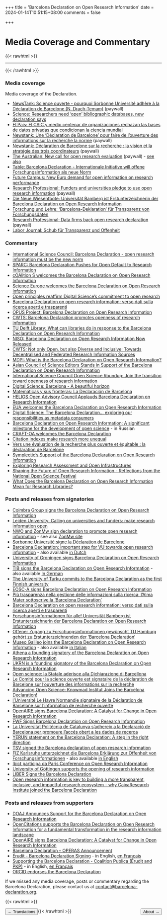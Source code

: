 +++
title = 'Barcelona Declaration on Open Research Information'
date = 2024-01-14T10:51:15+08:00
comments = false


+++

# Media Coverage and Commentary
{{< rawhtml >}}
<hr class="small">
{{< /rawhtml >}}

### Media coverage

Media coverage of the Declaration.

* [NewsTank: Science ouverte - pourquoi Sorbonne Université adhère à la Déclaration de Barcelone (N. Drach-Temam)](https://education.newstank.fr/article/view/317446/science-ouverte-pourquoi-sorbonne-universite-adhere-declaration-barcelone.html?t=a&d=25&c=1&a=2119887&p=16194) (paywall)
* [Science: Researchers need ‘open’ bibliographic databases, new declaration says](https://www.science.org/content/article/researchers-need-open-bibliographic-databases-new-declaration-says)
* [El Pais: El CSIC y medio centenar de organizaciones rechazan las bases de datos privadas que condicionan la ciencia mundial](https://elpais.com/ciencia/2024-04-16/el-csic-y-medio-centenar-de-organizaciones-rechazan-las-bases-de-datos-privadas-que-condicionan-la-ciencia-mundial.html)
* [Newstank: Une ‘Déclaration de Barcelone’ pour faire de l’ouverture des informations sur la recherche la norme](https://education.newstank.fr/article/view/321065/declaration-barcelone-faire-ouverture-informations-recherche-norme.html) (paywall)
* [Newstank: Déclaration de Barcelone sur la recherche : la vision et la stratégie des trois coordinateurs](https://education.newstank.fr/article/view/307599/declaration-barcelone-recherche-vision-strategie-trois-coordinateurs.html
) (paywall)
* [The Australian: New call for open research evaluation](https://www.theaustralian.com.au/higher-education/barcelona-declaration-calls-for-open-research-evaluation/news-story/3814cffeda0ef7eadafac705c2745c0a) (paywall) - [see also](https://readnow.isentia.com/Temp/155117-1069909869/2060945953_20250417.pdf)
* [Table: Barcelona Declaration - Internationale Initiative will offene Forschungsinformation als neue Norm](https://table.media/research/analyse/barcelona-declaration-internationale-initiative-will-offene-forschungsinformation-als-neue-norm/)
* [Future Campus: New Euro demand for open information on research performance](https://futurecampus.com.au/2024/04/16/new-euro-demand-for-open-information-on-research-performance/)
* [Research Professional: Funders and universities pledge to use open research information](https://www.researchprofessionalnews.com/rr-news-europe-infrastructure-2024-4-funders-and-universities-pledge-to-use-open-research-information/) (paywall)
* [Die Neue Wiesentbote: Universität Bamberg ist Erstunterzeichnerin der Barcelona Declaration on Open Research Information](https://www.wiesentbote.de/2024/04/20/universitaet-bamberg-ist-erstunterzeichnerin-der-barcelona-declaration-on-open-research-information/)
* [Forschung und Lehre: ‘Barcelona-Deklaration‘ für Transparenz von Forschungsdaten](https://www.forschung-und-lehre.de/forschung/barcelona-deklaration-fuer-transparenz-von-forschungsdaten-6372)
* [Research Professional: Data firms back open research declaration](https://www.researchprofessionalnews.com/rr-news-europe-infrastructure-2024-4-data-firms-back-open-research-declaration/) (paywall)
* [Labor Journal: Schub für Transparenz und Offenheit](https://www.laborjournal.de/editorials/3000.php)

### Commentary

* [International Science Council: Barcelona Declaration - open research information must be the new norm](https://council.science/current/blog/barcelona-declaration-open-research-information-must-be-the-new-norm/)
* [SPARC: Barcelona Declaration Pushes for Open Default to Research Information](https://sparcopen.org/news/2024/barcelona-declaration-pushes-for-open-default-to-research-information/)
* [cOAlition S welcomes the Barcelona Declaration on Open Research Information](https://www.coalition-s.org/coalition-s-welcomes-the-barcelona-declaration-on-open-research-information/)
* [Science Europe welcomes the Barcelona Declaration on Open Research Information](https://scienceeurope.org/news/barcelona-declaration-on-open-research-information/)
* [Open principles reaffirm Digital Science’s commitment to open research](https://www.digital-science.com/news/open-principles-reaffirm-digital-science-commitment-to-open-research/)
* [Barcelona Declaration on open research information: verso dati sulla ricerca aperti e trasparenti](https://www.roars.it/barcelona-declaration-on-open-research-information-verso-dati-sulla-ricerca-aperti-e-trasparenti/)
* [OPUS Project: Barcelona Declaration on Open Research Information](https://opusproject.eu/openscience-news/barcelona-declaration-on-open-research-information/)
* [CWTS: Barcelona Declaration promotes openness of research information](https://www.cwts.nl/news?article=n-t2q294)
* [TU Delft Library: What can libraries do in response to the Barcelona Declaration on Open Research Information](https://library4research.tudl.tudelft.nl/2024/04/19/what-can-libraries-do-in-response-to-the-barcelona-declaration-on-open-research-information/)
* [NISO: Barcelona Declaration on Open Research Information Now Released](https://www.niso.org/niso-io/2024/04/barcelona-declaration-open-research-information-now-released)
* [CWTS: Not only Open, but also Diverse and Inclusive: Towards Decentralised and Federated Research Information Sources](https://www.leidenmadtrics.nl/articles/not-only-open-but-also-diverse-and-inclusive-towards-decentralised-and-federated-research-information-sources)
* [MDPI: What is the Barcelona Declaration on Open Research Information?](https://blog.mdpi.com/2024/04/24/barcelona-declaration/)
* [Asian Council of Science Editors Stands in Support of the Barcelona Declaration on Open Research Information](https://editorscafe.org/details.php?id=30)
* [International Science Council Open Science Roundup: Join the transition toward openness of research information](https://council.science/current/blog/open-science-round-up-april-2024/)
* [Digital Science: Barcelona - A beautiful horizon](https://www.digital-science.com/tldr/article/barcelona-a-beautiful-horizon/)
* [Matemáticas y sus fronteras: La Declaración de Barcelona](https://www.madrimasd.org/blogs/matematicas/2024/05/13/150531)
* [HELIOS Open Advisory Council Applauds Barcelona Declaration on Research Information](https://www.heliosopen.org/news/helios-open-advisory-council-applauds-barcelona-declaration-on-research-information)
* [EUA welcomes the Barcelona Declaration on Open Research Information](https://www.eua.eu/news/eua-news/eua-welcomes-the-barcelona-declaration-on-open-research-information.html)
* [Digital Science: The Barcelona Declaration… exploring our responsibilities as metadata consumers](https://www.digital-science.com/tldr/article/the-barcelona-declaration-exploring-our-responsibilities-as-metadata-consumers/)
* [Barcelona Declaration on Open Research Information: A significant milestone for the development of open science](https://doi.org/10.24069/SEP-24-07) - in Russian
* [CRAFT-OA welcomes the Barcelona Declaration](https://www.craft-oa.eu/craft-oa-welcomes-barcelona-declaration/)
* [Citation indexes make research more unequal](https://blogs.lse.ac.uk/impactofsocialsciences/2024/09/09/citation-indexes-make-research-more-unequal/)
* [Vers une évaluation de la recherche plus ouverte et équitable : la déclaration de Barcelone](https://theconversation.com/vers-une-evaluation-de-la-recherche-plus-ouverte-et-equitable-la-declaration-de-barcelone-241537)
* [Symplectic’s Support of the Barcelona Declaration on Open Research Information](https://www.symplectic.co.uk/symplectic-elements-support-of-the-barcelona-declaration-on-open-research-information/)
* [Exploring Research Assessment and Open Infrastructures](https://graspos.eu/exploring-research-assessment-and-open-infrastructures-reflections)
* [Shaping the Future of Open Research Information - Reflections from the National Open Science Festival](https://www.leidenmadtrics.nl/articles/shaping-the-future-of-open-research-information-reflections-from-the-national-open-science-festival)
* [What Does the Barcelona Declaration on Open Research Information Mean for Research Libraries?](https://katinamagazine.org/content/article/open-knowledge/2025/qa-barceolna-declaration-on-open-research-information)

### Posts and releases from signatories

* [Coimbra Group signs the Barcelona Declaration on Open Research Information](https://www.coimbra-group.eu/coimbra-group-signs-the-barcelona-declaration-on-open-research-information/)
* [Leiden University: Calling on universities and funders: make research information open](https://www.universiteitleiden.nl/en/news/2024/04/calling-on-universities-and-funders-make-research-information-open)
* [NWO and ZonMw sign declaration to promote open research information](https://www.nwo.nl/en/news/nwo-and-zonmw-sign-declaration-to-promote-open-research-information) - see also [ZonMw site](https://www.zonmw.nl/en/news/nwo-and-zonmw-sign-declaration-promote-open-research-information)
* [Sorbonne Université signe la Déclaration de Barcelone](https://www.sorbonne-universite.fr/presse/sorbonne-universite-signe-la-declaration-de-barcelone)
* [Barcelona Declaration: important step for VU towards open research information](https://vu.nl/en/news/2024/barcelona-declaration-important-step-for-vu-towards-open-research-information) - also available [in Dutch](https://vu.nl/nl/nieuws/2024/met-barcelona-verklaring-zet-vu-belangrijke-stap-naar-open-onderzoeksinformatie)
* [University of Groningen signs Barcelona Declaration on Open Research Information](https://www.rug.nl/about-ug/latest-news/news/archief2024/nieuwsberichten/0416-barcelona-declaration)
* [TIB signs the Barcelona Declaration on Open Research Information](https://blog.tib.eu/2024/04/16/tib-signs-the-barcelona-declaration-on-open-research-information/) - also available [In German](https://blog.tib.eu/2024/04/16/die-tib-unterzeichnet-die-barcelona-declaration-on-open-research-information/)
* [The University of Turku commits to the Barcelona Declaration as the first Finnish university](https://www.utu.fi/en/news/news/the-university-of-turku-commits-to-the-barcelona-declaration-as-the-first-finnish)
* [EOSC-A signs Barcelona Declaration on Open Research Information](https://eosc.eu/news/2024/04/eosc-a-signs-barcelona-declaration-on-open-research-information/)
* [Più trasparenza nella gestione delle informazioni sulla ricerca: l’Alma Mater sottoscrive la ‘Barcelona Declaration’](https://magazine.unibo.it/archivio/2024/04/16/piu-trasparenza-nella-gestione-delle-informazioni-sulla-ricerca-l2019alma-mater-sottoscrive-la-barcelona-declaration)
* [Barcelona Declaration on open research information: verso dati sulla ricerca aperti e trasparenti](https://www.roars.it/barcelona-declaration-on-open-research-information-verso-dati-sulla-ricerca-aperti-e-trasparenti/)
* [Forschungsinformationen für alle! Universität Bamberg ist Erstunterzeichnerin der Barcelona Declaration on Open Research Information](https://blog.uni-bamberg.de/campus/2024/barcelona-declaration/)
* [Offener Zugang zu Forschungsinformationen gewünscht TU Hamburg gehört zu Erstunterzeichnenden der ‘Barcelona Declaration‘](https://www.tuhh.de/tuhh/tu-hamburg/newsroom/barcelona-declaration)
* [Museo Galileo joins the Barcelona Declaration on Open Research Information](https://www.museogalileo.it/en/events-and-news/2678-il-museo-galileo-aderisce-alla-barcelona-declaration-on-open-research-information-eng.html) - also available [in Italian](https://www.museogalileo.it/it/eventi-e-news/2677-il-museo-galileo-aderisce-alla-barcelona-declaration-on-open-research-information.html)
* [Athena a founding signatory of the Barcelona Declaration on Open Research Information](https://www.athenarc.gr/en/news/athena-founding-signatory-barcelona-declaration-open-research-information)
* [UKRN is a founding signatory of the Barcelona Declaration on Open Research Information](https://www.ukrn.org/2024/04/16/ukrn-is-a-founding-signatory-of-the-barcelona-declaration-on-open-research-information/)
* [Open science: la Statale aderisce alla Dichiarazione di Barcellona](https://lastatalenews.unimi.it/open-science-statale-aderisce-dichiarazione-barcellona)
* [Le Comité pour la science ouverte est signataire de la déclaration de Barcelone sur l’ouverture des informations sur la recherche](https://www.ouvrirlascience.fr/le-comite-pour-la-science-ouverte-est-signataire-de-la-declaration-de-barcelone-sur-louverture-des-informations-sur-la-recherche/)
* [Advancing Open Science: Knowmad Institut Joins the Barcelona Declaration!](https://knowmadinstitut.org/2024/04/advancing-open-science-knowmad-institut-joins-the-barcelona-declaration/)
* [l’Université Le Havre Normandie signataire de la Déclaration de Barcelone sur l’information de recherche ouverte](https://www.univ-lehavre.fr/fr/actualites/flash-actualites/luniversite-signataire-de-la-declaration-de-barcelone-sur-linformation-de-recherche-ouverte/)
* [OpenAIRE signs Barcelona Declaration: A Catalyst for Change in Open Research Information](https://www.openaire.eu/openaire-signs-barcelona-declaration-a-catalyst-for-change-in-open-research-information)
* [FWF Signs Barcelona Declaration on Open Research Information](https://www.fwf.ac.at/en/news/detail/fwf-signs-barcelona-declaration-on-open-research-information)
* [La Universitat Politécnia de Catalunya s’adhereix a la Declaració de Barcelona per promoure l’accés obert a les dades de recerca](https://www.upc.edu/ca/sala-de-premsa/noticies/la-upc-sadhereix-a-la-declaracio-de-barcelona-acces-obert-recerca)
* [YERUN statement on the Barcelona Declaration: A step in the right direction](https://yerun.eu/2024/07/yerun-statement-on-the-barcelona-declaration-a-step-in-the-right-direction/)
* [TSV signed the Barcelona declaration of open research information](https://tsv.fi/en/news/tsv-signed-barcelona-declaration-open-research-information)
* [FIZ Karlsruhe unterzeichnet die Barcelona Erklärung zur Offenheit von Forschungsinformationen](https://www.fiz-karlsruhe.de/de/nachricht/fiz-karlsruhe-unterzeichnet-die-barcelona-erklaerung-zur-offenheit-von) - also available [in English](https://www.fiz-karlsruhe.de/en/nachricht/fiz-karlsruhe-unterzeichnet-die-barcelona-erklaerung-zur-offenheit-von)
* [Ibict participa da Paris Conference on Open Research Information](https://www.gov.br/ibict/pt-br/central-de-conteudos/noticias/2024/setembro/ibict-participa-da-paris-conference-on-open-research-information)
* [University of Göttingen supports the opening of research information](https://www.sub.uni-goettingen.de/en/news/details/the-georg-august-universitaet-goettingen-supports-the-opening-of-research-information/)
* [LIBER Signs the Barcelona Declaration](https://libereurope.eu/article/liber-signs-the-barcelona-declaration/)
* [Open research information is key to building a more transparent, inclusive, and impactful research ecosystem - why CaixaResearch Institute joined the Barcelona Declaration](https://www.linkedin.com/posts/caixaresearchinstitute_caixaresearchinstitute-fairdata-biomedicalresearch-activity-7315718401736294400-ivXq/?utm_source=social_share_send&utm_medium=member_desktop_web&rcm=ACoAAAVAE4UBLjYoJ9lqJ1LhIKIUAlpbPskXd7o)

### Posts and releases from supporters

* [DOAJ Announces Support for the Barcelona Declaration on Open Research Information](https://blog.doaj.org/2024/04/16/doaj-announces-support-for-the-barcelona-declaration-on-open-research-information/)
* [OpenCitations supports the Barcelona Declaration on Open Research Information for a fundamental transformation in the research information landscape](https://opencitations.hypotheses.org/3557)
* [OpenAIRE signs Barcelona Declaration: A Catalyst for Change in Open Research Information](https://www.openaire.eu/openaire-signs-barcelona-declaration-a-catalyst-for-change-in-open-research-information)
* [Barcelona Declaration – OPERAS Announcement](https://operas.hypotheses.org/7243)
* [Érudit - Barcelona Declaration Signing](https://apropos.erudit.org/barcelona-declaration/?lang=en) - in English, [en Français](https://apropos.erudit.org/declaration-barcelone/)
* [Supporting the Barcelona Declaration - Coalition Publica (Érudit and PKP)](https://www.coalition-publi.ca/news-nouvelles/2024/8/5/barcelona-declaration) - in English, [en Français](https://www.coalition-publi.ca/news-nouvelles/2024/8/5/barcelona-declaration#:~:text=En%20signant)
* [ORCID endorses the Barcelona Declaration](https://info.orcid.org/orcid-endorses-the-barcelona-declaration/)

If we missed any media coverage, posts or commentary regarding the Barcelona Declaration, please contact us at [contact@barcelona-declaration.org](mailto:contact@barcelona-declaration.org).


{{< rawhtml >}}

<button style="float:left" onclick="document.location='/translations'">&larr; Translations</button> 

<button style="float:right" onclick="document.location='/about'">About &rarr;</button> 

{{< /rawhtml >}}